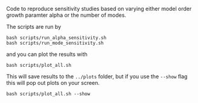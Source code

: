 Code to reproduce sensitivity studies based on varying either model order growth paramter alpha or the number of modes.

The scripts are run by
```
bash scripts/run_alpha_sensitivity.sh
bash scripts/run_mode_sensitivity.sh
```
and you can plot the results with 
```
bash scripts/plot_all.sh
```
This will save results to the `../plots` folder, but if you use the `--show` flag this will pop out plots on your screen.
```
bash scripts/plot_all.sh --show
```
